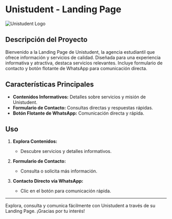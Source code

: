 # Unistudent - Landing Page

![Unistudent Logo](link-to-logo.png)

## Descripción del Proyecto

Bienvenido a la Landing Page de Unistudent, la agencia estudiantil que ofrece información y servicios de calidad. Diseñada para una experiencia informativa y atractiva, destaca servicios relevantes. Incluye formulario de contacto y botón flotante de WhatsApp para comunicación directa.

## Características Principales

- **Contenidos Informativos:** Detalles sobre servicios y misión de Unistudent.
- **Formulario de Contacto:** Consultas directas y respuestas rápidas.
- **Botón Flotante de WhatsApp:** Comunicación directa y rápida.

## Uso

1. **Explora Contenidos:**
   - Descubre servicios y detalles informativos.

2. **Formulario de Contacto:**
   - Consulta o solicita más información.

3. **Contacto Directo vía WhatsApp:**
   - Clic en el botón para comunicación rápida.

---

Explora, consulta y comunica fácilmente con Unistudent a través de su Landing Page. ¡Gracias por tu interés!
